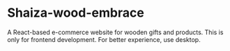 # Shaiza-wood-embrace
A React-based e-commerce website for wooden gifts and products. This is only for frontend development. For better experience, use desktop.
